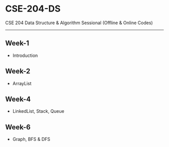 # CSE-204-DS
CSE 204 Data Structure & Algorithm Sessional (Offline &amp; Online Codes)

---
## Week-1
- Introduction
## Week-2
- ArrayList
## Week-4
- LinkedList, Stack, Queue
## Week-6
- Graph, BFS & DFS
